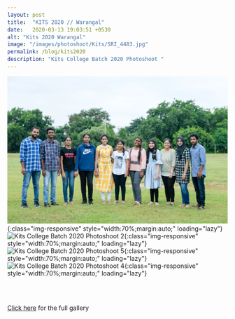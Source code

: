 ```yaml
---
layout: post
title:  "KITS 2020 // Warangal"
date:   2020-03-13 19:03:51 +0530
alt: "Kits 2020 Warangal"
image: "/images/photoshoot/Kits/SRI_4483.jpg"
permalink: /blog/kits2020
description: "Kits College Batch 2020 Photoshoot "
---
```



![Kits College Batch 2020 Photoshoot 3](/images/photoshoot/Kits/3.gif){:class="img-responsive" style="width:70%;margin:auto;" loading="lazy"}
![Kits College Batch 2020 Photoshoot 2](/images/photoshoot/Kits/2.gif){:class="img-responsive" style="width:70%;margin:auto;" loading="lazy"}
![Kits College Batch 2020 Photoshoot 5](/images/photoshoot/Kits/5.gif){:class="img-responsive" style="width:70%;margin:auto;" loading="lazy"}
![Kits College Batch 2020 Photoshoot 4](/images/photoshoot/Kits/4.gif){:class="img-responsive" style="width:70%;margin:auto;" loading="lazy"}

<div  class="col-md-6" data-aos="fade-up" style="text-align:left; float:none;margin:auto;">
<br>
<br>
<p><a href="https://srikarraophotography.passgallery.com/-kits2020">Click here</a> for the full gallery</p>
<br>
<br>

